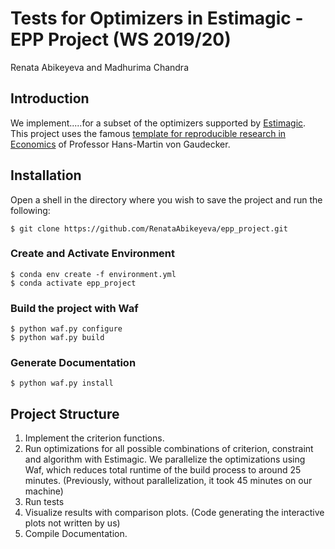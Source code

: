 # Tests for Optimizers in Estimagic - EPP Project (WS 2019/20)
Renata Abikeyeva and Madhurima Chandra

## Introduction
We implement.....for a subset of the optimizers supported by [Estimagic](https://estimagic.readthedocs.io/en/latest/#). This project uses the famous [template for reproducible research in Economics](https://econ-project-templates.readthedocs.io/en/stable/index.html) of Professor Hans-Martin von Gaudecker.

## Installation
Open a shell in the directory where you wish to save the project and run the following:
```
$ git clone https://github.com/RenataAbikeyeva/epp_project.git
```
### Create and Activate Environment
```
$ conda env create -f environment.yml
$ conda activate epp_project
```
### Build the project with Waf
``` 
$ python waf.py configure
$ python waf.py build
```
### Generate Documentation
```
$ python waf.py install
```
## Project Structure
1. Implement the criterion functions.
2. Run optimizations for all possible combinations of criterion, constraint and algorithm with Estimagic. We parallelize the optimizations using Waf, which reduces total runtime of the build process to around 25 minutes. (Previously, without parallelization, it took 45 minutes on our machine)
3. Run tests
4. Visualize results with comparison plots. (Code generating the interactive plots not written by us)
5. Compile Documentation.
